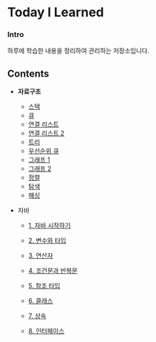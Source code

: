 # Today I Learned

### Intro

하루에 학습한 내용을 정리하여 관리하는 저장소입니다.



## Contents

- **자료구조**
  - [스택](https://github.com/mgstyle97/TIL/tree/master/Data_structure/Stack)
  - [큐](https://github.com/mgstyle97/TIL/tree/master/Data_structure/Queue)
  - [연결 리스트](https://github.com/mgstyle97/TIL/tree/master/Data_structure/Linked_list)
  - [연결 리스트 2](https://github.com/mgstyle97/TIL/tree/master/Data_structure/Linked_list_2)
  - [트리](https://github.com/mgstyle97/TIL/tree/master/Data_structure/Tree)
  - [우선순위 큐](https://github.com/mgstyle97/TIL/tree/master/Data_structure/Priority_queue)
  - [그래프 1](https://github.com/mgstyle97/TIL/tree/master/Data_structure/Graph_1)
  - [그래프 2](https://github.com/mgstyle97/TIL/tree/master/Data_structure/Graph_2)
  - [정렬](https://github.com/mgstyle97/TIL/tree/master/Data_structure/Sort)
  - [탐색](https://github.com/mgstyle97/TIL/tree/master/Data_structure/Search)
  - [해싱](https://github.com/mgstyle97/TIL/tree/master/Data_structure/Hashing)
  
- 자바
  - [1. 자바 시작하기](https://github.com/mgstyle97/TIL/tree/master/Java/Chap_1)
  - [2. 변수와 타입](https://github.com/mgstyle97/TIL/tree/master/Java/Chap_2)
  - [3. 연산자](https://github.com/mgstyle97/TIL/tree/master/Java/Chap_3)
  - [4. 조건문과 반복문](https://github.com/mgstyle97/TIL/tree/master/Java/Chap_4)
  - [5. 참조 타입](https://github.com/mgstyle97/TIL/tree/master/Java/Chap_5)
  - [6. 클래스](https://github.com/mgstyle97/TIL/tree/master/Java/Chap_6)
  - [7. 상속](https://github.com/mgstyle97/TIL/tree/master/Java/Chap_7)
  
  - [8. 인터페이스](https://github.com/mgstyle97/TIL/tree/master/Java/Chap_8)